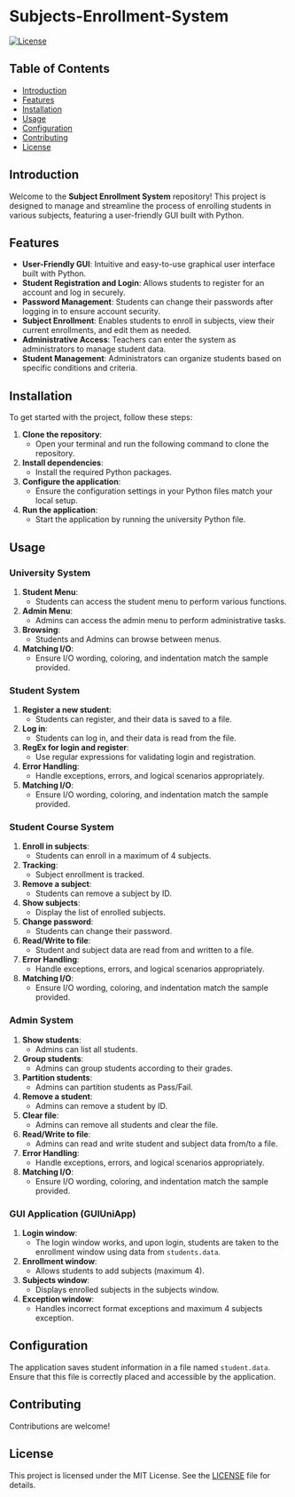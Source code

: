 # Subjects-Enrollment-System

[![License](https://img.shields.io/badge/license-MIT-blue.svg)](LICENSE)

## Table of Contents

- [Introduction](#introduction)
- [Features](#features)
- [Installation](#installation)
- [Usage](#usage)
- [Configuration](#configuration)
- [Contributing](#contributing)
- [License](#license)

## Introduction

Welcome to the **Subject Enrollment System** repository! This project is designed to manage and streamline the process of enrolling students in various subjects, featuring a user-friendly GUI built with Python.

## Features

- **User-Friendly GUI**: Intuitive and easy-to-use graphical user interface built with Python.
- **Student Registration and Login**: Allows students to register for an account and log in securely.
- **Password Management**: Students can change their passwords after logging in to ensure account security.
- **Subject Enrollment**: Enables students to enroll in subjects, view their current enrollments, and edit them as needed.
- **Administrative Access**: Teachers can enter the system as administrators to manage student data.
- **Student Management**: Administrators can organize students based on specific conditions and criteria.

## Installation

To get started with the project, follow these steps:

1. **Clone the repository**:
   - Open your terminal and run the following command to clone the repository.
2. **Install dependencies**:
   - Install the required Python packages.
3. **Configure the application**:
   - Ensure the configuration settings in your Python files match your local setup.
4. **Run the application**:
   - Start the application by running the university Python file.

## Usage

### University System

1. **Student Menu**:
   - Students can access the student menu to perform various functions.
2. **Admin Menu**:
   - Admins can access the admin menu to perform administrative tasks.
3. **Browsing**:
   - Students and Admins can browse between menus.
4. **Matching I/O**:
   - Ensure I/O wording, coloring, and indentation match the sample provided.

### Student System

1. **Register a new student**:
   - Students can register, and their data is saved to a file.
2. **Log in**:
   - Students can log in, and their data is read from the file.
3. **RegEx for login and register**:
   - Use regular expressions for validating login and registration.
4. **Error Handling**:
   - Handle exceptions, errors, and logical scenarios appropriately.
5. **Matching I/O**:
   - Ensure I/O wording, coloring, and indentation match the sample provided.

### Student Course System

1. **Enroll in subjects**:
   - Students can enroll in a maximum of 4 subjects.
2. **Tracking**:
   - Subject enrollment is tracked.
3. **Remove a subject**:
   - Students can remove a subject by ID.
4. **Show subjects**:
   - Display the list of enrolled subjects.
5. **Change password**:
   - Students can change their password.
6. **Read/Write to file**:
   - Student and subject data are read from and written to a file.
7. **Error Handling**:
   - Handle exceptions, errors, and logical scenarios appropriately.
8. **Matching I/O**:
   - Ensure I/O wording, coloring, and indentation match the sample provided.

### Admin System

1. **Show students**:
   - Admins can list all students.
2. **Group students**:
   - Admins can group students according to their grades.
3. **Partition students**:
   - Admins can partition students as Pass/Fail.
4. **Remove a student**:
   - Admins can remove a student by ID.
5. **Clear file**:
   - Admins can remove all students and clear the file.
6. **Read/Write to file**:
   - Admins can read and write student and subject data from/to a file.
7. **Error Handling**:
   - Handle exceptions, errors, and logical scenarios appropriately.
8. **Matching I/O**:
   - Ensure I/O wording, coloring, and indentation match the sample provided.

### GUI Application (GUIUniApp)

1. **Login window**:
   - The login window works, and upon login, students are taken to the enrollment window using data from `students.data`.
2. **Enrollment window**:
   - Allows students to add subjects (maximum 4).
3. **Subjects window**:
   - Displays enrolled subjects in the subjects window.
4. **Exception window**:
   - Handles incorrect format exceptions and maximum 4 subjects exception.

## Configuration

The application saves student information in a file named `student.data`. Ensure that this file is correctly placed and accessible by the application.

## Contributing

Contributions are welcome! 

## License

This project is licensed under the MIT License. See the [LICENSE](LICENSE) file for details.
